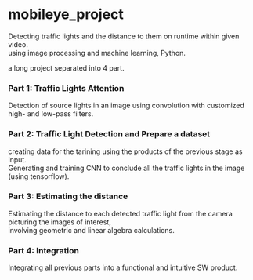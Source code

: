 # mobileye_project 
Detecting traffic lights and the distance to them on runtime within given video.                          
using image processing and machine learning, Python.

                                                                                                               
a long project separated into 4 part.
### Part 1: Traffic Lights Attention
Detection of source lights in an image using convolution with customized high- and low-pass filters.
### Part 2: Traffic Light Detection and Prepare a dataset
creating data for the tarining using the products of the previous stage as input.                                                              
Generating and training CNN to conclude all the traffic lights in the image (using tensorflow). 
### Part 3:  Estimating the distance
Estimating the distance to each detected traffic light from the camera picturing the images of interest,                                             
involving geometric and linear algebra calculations.
### Part 4: Integration
Integrating all previous parts into a functional and intuitive SW product.
